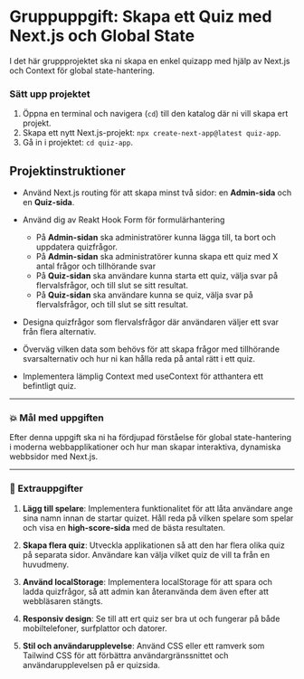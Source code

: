 # Gruppuppgift: Skapa ett Quiz med Next.js och Global State

I det här gruppprojektet ska ni skapa en enkel quizapp med hjälp av Next.js och Context för global state-hantering.

### Sätt upp projektet

1. Öppna en terminal och navigera (`cd`) till den katalog där ni vill skapa ert projekt.
2. Skapa ett nytt Next.js-projekt: `npx create-next-app@latest quiz-app`.
3. Gå in i projektet: `cd quiz-app`.

## Projektinstruktioner

- Använd Next.js routing för att skapa minst två sidor: en **Admin-sida** och en **Quiz-sida**.
- Använd dig av Reakt Hook Form för formulärhantering

  - På **Admin-sidan** ska administratörer kunna lägga till, ta bort och uppdatera quizfrågor.
  - På **Admin-sidan** ska administratörer kunna skapa ett quiz med X antal frågor och tillhörande svar 
  - På **Quiz-sidan** ska användare kunna starta ett quiz, välja svar på flervalsfrågor, och till slut se sitt resultat.
  - På **Quiz-sidan** ska användare kunna se quiz, välja svar på flervalsfrågor, och till slut se sitt resultat.

- Designa quizfrågor som flervalsfrågor där användaren väljer ett svar från flera alternativ.

- Överväg vilken data som behövs för att skapa frågor med tillhörande svarsalternativ och hur ni kan hålla reda på antal rätt i ett quiz.

- Implementera lämplig Context med useContext för atthantera ett befintligt quiz.

---

### :boom: Mål med uppgiften

Efter denna uppgift ska ni ha fördjupad förståelse för global state-hantering i moderna webbapplikationer och hur man skapar interaktiva, dynamiska webbsidor med Next.js.

---

### :runner: Extrauppgifter

1. **Lägg till spelare**: Implementera funktionalitet för att låta användare ange sina namn innan de startar quizet. Håll reda på vilken spelare som spelar och visa en **high-score-sida** med de bästa resultaten.

2. **Skapa flera quiz**: Utveckla applikationen så att den har flera olika quiz på separata sidor. Användare kan välja vilket quiz de vill ta från en huvudmeny.

3. **Använd localStorage**: Implementera localStorage för att spara och ladda quizfrågor, så att admin kan återanvända dem även efter att webbläsaren stängts.

4. **Responsiv design**: Se till att ert quiz ser bra ut och fungerar på både mobiltelefoner, surfplattor och datorer.

5. **Stil och användarupplevelse**: Använd CSS eller ett ramverk som Tailwind CSS för att förbättra användargränssnittet och användarupplevelsen på er quizsida.
